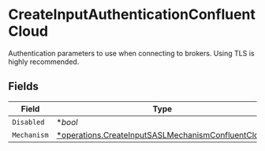 # CreateInputAuthenticationConfluentCloud

Authentication parameters to use when connecting to brokers. Using TLS is highly recommended.


## Fields

| Field                                                                                                                   | Type                                                                                                                    | Required                                                                                                                | Description                                                                                                             |
| ----------------------------------------------------------------------------------------------------------------------- | ----------------------------------------------------------------------------------------------------------------------- | ----------------------------------------------------------------------------------------------------------------------- | ----------------------------------------------------------------------------------------------------------------------- |
| `Disabled`                                                                                                              | **bool*                                                                                                                 | :heavy_minus_sign:                                                                                                      | N/A                                                                                                                     |
| `Mechanism`                                                                                                             | [*operations.CreateInputSASLMechanismConfluentCloud](../../models/operations/createinputsaslmechanismconfluentcloud.md) | :heavy_minus_sign:                                                                                                      | N/A                                                                                                                     |